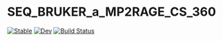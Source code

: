# SEQ_BRUKER_a_MP2RAGE_CS_360

[![Stable](https://img.shields.io/badge/docs-stable-blue.svg)](https://aTrotier.github.io/SEQ_BRUKER_a_MP2RAGE_CS_360.jl/stable/)
[![Dev](https://img.shields.io/badge/docs-dev-blue.svg)](https://aTrotier.github.io/SEQ_BRUKER_a_MP2RAGE_CS_360.jl/dev/)
[![Build Status](https://github.com/aTrotier/SEQ_BRUKER_a_MP2RAGE_CS_360.jl/actions/workflows/CI.yml/badge.svg?branch=main)](https://github.com/aTrotier/SEQ_BRUKER_a_MP2RAGE_CS_360.jl/actions/workflows/CI.yml?query=branch%3Amain)

